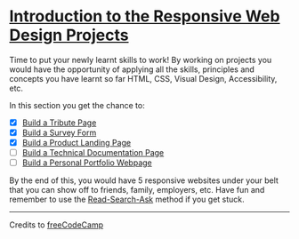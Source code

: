 # [Introduction to the Responsive Web Design Projects](https://learn.freecodecamp.org/responsive-web-design/responsive-web-design-projects)

Time to put your newly learnt skills to work! By working on projects you would have the opportunity of applying all the skills, principles and concepts you have learnt so far HTML, CSS, Visual Design, Accessibility, etc.

In this section you get the chance to:

- [x] [Build a Tribute Page](./01-build-a-tribute-page.md)
- [x] [Build a Survey Form](./02-build-a-survey-form.md)
- [x] [Build a Product Landing Page](./03-build-a-product-landing-page.md)
- [ ] [Build a Technical Documentation Page](./04-build-a-technical-documentation-page.md)
- [ ] [Build a Personal Portfolio Webpage](./05-build-a-personal-portfolio-webpage.md)

By the end of this, you would have 5 responsive websites under your belt that you can show off to friends, family, employers, etc. Have fun and remember to use the [Read-Search-Ask](https://forum.freecodecamp.org/t/how-to-get-help-when-you-are-stuck/19514) method if you get stuck.

---

Credits to [freeCodeCamp](https://www.freecodecamp.org/)


